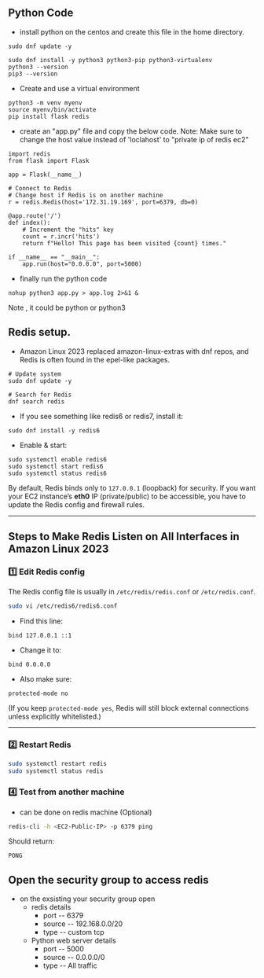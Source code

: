 ## Python Code

* install python on the centos and create this file in the home directory.
```
sudo dnf update -y

sudo dnf install -y python3 python3-pip python3-virtualenv
python3 --version
pip3 --version
```

* Create and use a virtual environment
```
python3 -m venv myenv
source myenv/bin/activate
pip install flask redis

```
* create an "app.py" file and copy the below code.
Note: Make sure to change the host value instead of 'loclahost' to "private ip of redis ec2"
```
import redis
from flask import Flask

app = Flask(__name__)

# Connect to Redis
# Change host if Redis is on another machine
r = redis.Redis(host='172.31.19.169', port=6379, db=0)

@app.route('/')
def index():
    # Increment the "hits" key
    count = r.incr('hits')
    return f"Hello! This page has been visited {count} times."

if __name__ == "__main__":
    app.run(host="0.0.0.0", port=5000)
```

* finally run the python code 
```
nohup python3 app.py > app.log 2>&1 &
```
Note , it could be python or python3 

## Redis setup.
* Amazon Linux 2023 replaced amazon-linux-extras with dnf repos, and Redis is often found in the epel-like packages.
```
# Update system
sudo dnf update -y

# Search for Redis
dnf search redis
```
* If you see something like redis6 or redis7, install it:
```
sudo dnf install -y redis6
```
* Enable & start:
```
sudo systemctl enable redis6
sudo systemctl start redis6
sudo systemctl status redis6

```

By default, Redis binds only to `127.0.0.1` (loopback) for security.
If you want your EC2 instance’s **eth0** IP (private/public) to be accessible, you have to update the Redis config and firewall rules.

---

## **Steps to Make Redis Listen on All Interfaces in Amazon Linux 2023**

### **1️⃣ Edit Redis config**

The Redis config file is usually in `/etc/redis/redis.conf` or `/etc/redis.conf`.

```bash
sudo vi /etc/redis6/redis6.conf
```

* Find this line:

```
bind 127.0.0.1 ::1
```

* Change it to:

```
bind 0.0.0.0
```

* Also make sure:

```
protected-mode no
```

(If you keep `protected-mode yes`, Redis will still block external connections unless explicitly whitelisted.)

---

### **2️⃣ Restart Redis**

```bash
sudo systemctl restart redis
sudo systemctl status redis
```

### **4️⃣ Test from another machine**
* can be done on redis machine (Optional)

```bash
redis-cli -h <EC2-Public-IP> -p 6379 ping
```

Should return:

```
PONG
```


## Open the security group to access redis 
* on the exsisting your security group open
  * redis details
    * port -- 6379
    * source -- 192.168.0.0/20
    * type -- custom tcp
  * Python web server  details
    * port -- 5000
    * source -- 0.0.0.0/0
    * type -- All traffic
